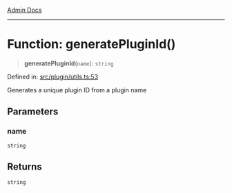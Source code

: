 [Admin Docs](/)

***

# Function: generatePluginId()

> **generatePluginId**(`name`): `string`

Defined in: [src/plugin/utils.ts:53](https://github.com/gautam-divyanshu/talawa-api/blob/84910820371ade6fdca33545b3a0fc1e929731b2/src/plugin/utils.ts#L53)

Generates a unique plugin ID from a plugin name

## Parameters

### name

`string`

## Returns

`string`
